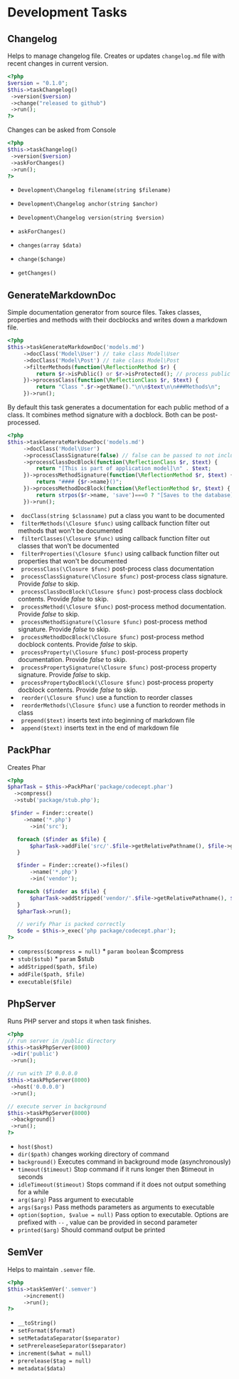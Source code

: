 # Development Tasks
## Changelog


Helps to manage changelog file.
Creates or updates `changelog.md` file with recent changes in current version.

``` php
<?php
$version = "0.1.0";
$this->taskChangelog()
 ->version($version)
 ->change("released to github")
 ->run();
?>
```

Changes can be asked from Console

``` php
<?php
$this->taskChangelog()
 ->version($version)
 ->askForChanges()
 ->run();
?>
```

* `Development\Changelog filename(string $filename)` 
* `Development\Changelog anchor(string $anchor)` 
* `Development\Changelog version(string $version)` 

* `askForChanges()` 
* `changes(array $data)` 
* `change($change)` 
* `getChanges()` 

## GenerateMarkdownDoc


Simple documentation generator from source files.
Takes classes, properties and methods with their docblocks and writes down a markdown file.

``` php
<?php
$this->taskGenerateMarkdownDoc('models.md')
     ->docClass('Model\User') // take class Model\User
     ->docClass('Model\Post') // take class Model\Post
     ->filterMethods(function(\ReflectionMethod $r) {
         return $r->isPublic() or $r->isProtected(); // process public and protected methods
     })->processClass(function(\ReflectionClass $r, $text) {
         return "Class ".$r->getName()."\n\n$text\n\n###Methods\n";
     })->run();
```

By default this task generates a documentation for each public method of a class.
It combines method signature with a docblock. Both can be post-processed.

``` php
<?php
$this->taskGenerateMarkdownDoc('models.md')
     ->docClass('Model\User')
     ->processClassSignature(false) // false can be passed to not include class signature
     ->processClassDocBlock(function(\ReflectionClass $r, $text) {
         return "[This is part of application model]\n" . $text;
     })->processMethodSignature(function(\ReflectionMethod $r, $text) {
         return "#### {$r->name}()";
     })->processMethodDocBlock(function(\ReflectionMethod $r, $text) {
         return strpos($r->name, 'save')===0 ? "[Saves to the database]\n" . $text : $text;
     })->run();
```

* ` docClass(string $classname)`  put a class you want to be documented
* ` filterMethods(\Closure $func)`  using callback function filter out methods that won't be documented
* ` filterClasses(\Closure $func)`  using callback function filter out classes that won't be documented
* ` filterProperties(\Closure $func)`  using callback function filter out properties that won't be documented
* ` processClass(\Closure $func)`  post-process class documentation
* ` processClassSignature(\Closure $func)`  post-process class signature. Provide *false* to skip.
* ` processClassDocBlock(\Closure $func)`  post-process class docblock contents. Provide *false* to skip.
* ` processMethod(\Closure $func)`  post-process method documentation. Provide *false* to skip.
* ` processMethodSignature(\Closure $func)`  post-process method signature. Provide *false* to skip.
* ` processMethodDocBlock(\Closure $func)`  post-process method docblock contents. Provide *false* to skip.
* ` processProperty(\Closure $func)`  post-process property documentation. Provide *false* to skip.
* ` processPropertySignature(\Closure $func)`  post-process property signature. Provide *false* to skip.
* ` processPropertyDocBlock(\Closure $func)`  post-process property docblock contents. Provide *false* to skip.
* ` reorder(\Closure $func)`  use a function to reorder classes
* ` reorderMethods(\Closure $func)`  use a function to reorder methods in class
* ` prepend($text)`  inserts text into beginning of markdown file
* ` append($text)`  inserts text in the end of markdown file



## PackPhar


Creates Phar

``` php
<?php
$pharTask = $this->PackPhar('package/codecept.phar')
  ->compress()
  ->stub('package/stub.php');

 $finder = Finder::create()
     ->name('*.php')
       ->in('src');

   foreach ($finder as $file) {
       $pharTask->addFile('src/'.$file->getRelativePathname(), $file->getRealPath());
   }

   $finder = Finder::create()->files()
       ->name('*.php')
       ->in('vendor');

   foreach ($finder as $file) {
       $pharTask->addStripped('vendor/'.$file->getRelativePathname(), $file->getRealPath());
   }
   $pharTask->run();

   // verify Phar is packed correctly
   $code = $this->_exec('php package/codecept.phar');
?>
```

* `compress($compress = null)`   * `param boolean` $compress
* `stub($stub)`   * `param` $stub
* `addStripped($path, $file)` 
* `addFile($path, $file)` 
* `executable($file)` 

## PhpServer


Runs PHP server and stops it when task finishes.

``` php
<?php
// run server in /public directory
$this->taskPhpServer(8000)
 ->dir('public')
 ->run();

// run with IP 0.0.0.0
$this->taskPhpServer(8000)
 ->host('0.0.0.0')
 ->run();

// execute server in background
$this->taskPhpServer(8000)
 ->background()
 ->run();
?>
```

* `host($host)` 
* `dir($path)`  changes working directory of command
* `background()`  Executes command in background mode (asynchronously)
* `timeout($timeout)`  Stop command if it runs longer then $timeout in seconds
* `idleTimeout($timeout)`  Stops command if it does not output something for a while
* `arg($arg)`  Pass argument to executable
* `args($args)`  Pass methods parameters as arguments to executable
* `option($option, $value = null)`  Pass option to executable. Options are prefixed with `--` , value can be provided in second parameter
* `printed($arg)`  Should command output be printed

## SemVer


Helps to maintain `.semver` file.

```php
<?php
$this->taskSemVer('.semver')
     ->increment()
     ->run();
?>
```


* `__toString()` 
* `setFormat($format)` 
* `setMetadataSeparator($separator)` 
* `setPrereleaseSeparator($separator)` 
* `increment($what = null)` 
* `prerelease($tag = null)` 
* `metadata($data)` 

